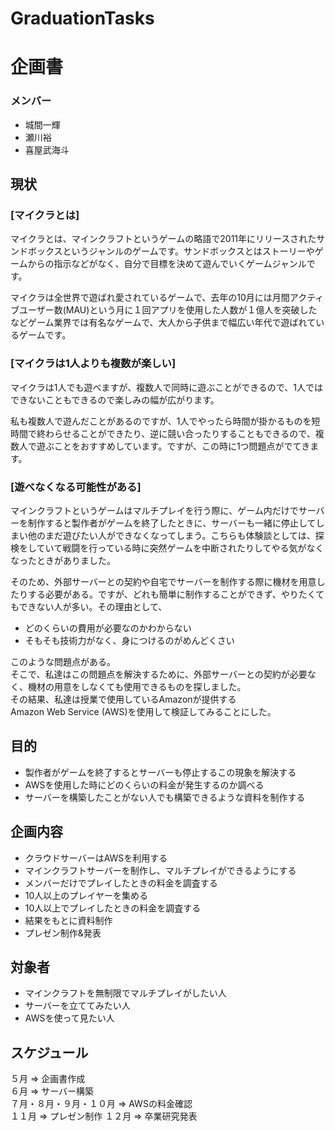 # GraduationTasks

  
# 企画書  
### メンバー  
- 城間一輝  
- 瀬川裕  
- 喜屋武海斗 



## 現状
### [マイクラとは]
マイクラとは、マインクラフトというゲームの略語で2011年にリリースされたサンドボックスというジャンルのゲームです。サンドボックスとはストーリーやゲームからの指示などがなく、自分で目標を決めて遊んでいくゲームジャンルです。  

マイクラは全世界で遊ばれ愛されているゲームで、去年の10月には月間アクティブユーザー数(MAU)という月に１回アプリを使用した人数が１億人を突破したなどゲーム業界では有名なゲームで、大人から子供まで幅広い年代で遊ばれているゲームです。  


### [マイクラは1人よりも複数が楽しい]
マイクラは1人でも遊べますが、複数人で同時に遊ぶことができるので、1人ではできないこともできるので楽しみの幅が広がります。  

私も複数人で遊んだことがあるのですが、1人でやったら時間が掛かるものを短時間で終わらせることができたり、逆に競い合ったりすることもできるので、複数人で遊ぶことをおすすめしています。ですが、この時に1つ問題点がでてきます。  


### [遊べなくなる可能性がある]
マインクラフトというゲームはマルチプレイを行う際に、ゲーム内だけでサーバーを制作すると製作者がゲームを終了したときに、サーバーも一緒に停止してしまい他のまだ遊びたい人ができなくなってしまう。こちらも体験談としては、探検をしていて戦闘を行っている時に突然ゲームを中断されたりしてやる気がなくなったときがありました。  


そのため、外部サーバーとの契約や自宅でサーバーを制作する際に機材を用意したりする必要がある。ですが、どれも簡単に制作することができず、やりたくてもできない人が多い。その理由として、  

- どのくらいの費用が必要なのかわからない  
- そもそも技術力がなく、身につけるのがめんどくさい  

このような問題点がある。  
そこで、私達はこの問題点を解決するために、外部サーバーとの契約が必要なく、機材の用意をしなくても使用できるものを探しました。  
その結果、私達は授業で使用しているAmazonが提供する  
Amazon Web Service (AWS)を使用して検証してみることにした。  



## 目的  
- 製作者がゲームを終了するとサーバーも停止するこの現象を解決する  
- AWSを使用した時にどのくらいの料金が発生するのか調べる  
- サーバーを構築したことがない人でも構築できるような資料を制作する  



## 企画内容  
- クラウドサーバーはAWSを利用する
- マインクラフトサーバーを制作し、マルチプレイができるようにする
- メンバーだけでプレイしたときの料金を調査する
- 10人以上のプレイヤーを集める
- 10人以上でプレイしたときの料金を調査する
- 結果をもとに資料制作
- プレゼン制作&発表



## 対象者  
- マインクラフトを無制限でマルチプレイがしたい人
- サーバーを立ててみたい人
- AWSを使って見たい人



## スケジュール  
５月 => 企画書作成  
６月 => サーバー構築  
７月・８月・９月・１０月 => AWSの料金確認  
１１月 => プレゼン制作
１２月 => 卒業研究発表  
